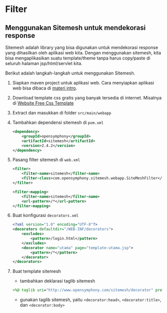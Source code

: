# Filter #

## Menggunakan Sitemesh untuk mendekorasi response ##

Sitemesh adalah library yang bisa digunakan untuk mendekorasi 
response yang dihasilkan oleh aplikasi web kita. 
Dengan menggunakan sitemesh, kita bisa mengaplikasikan suatu template/theme
tanpa harus copy/paste di seluruh halaman jsp/html/servlet kita.

Berikut adalah langkah-langkah untuk menggunakan Sitemesh.

1. Siapkan maven project untuk aplikasi web. Cara menyiapkan aplikasi web bisa dibaca di [materi intro](https://github.com/endymuhardin/materi-kuliah-java-web/blob/master/materi-kuliah/01-intro.md).


2. Download template css gratis yang banyak tersedia di internet. Misalnya di [Website Free Css Template](http://www.freecsstemplates.org/)


3. Extract dan masukkan di folder `src/main/webapp`


4. Tambahkan dependensi sitemesh di `pom.xml`

    ```xml
    <dependency>
        <groupId>opensymphony</groupId>
        <artifactId>sitemesh</artifactId>
        <version>2.4.2</version>
    </dependency>
    ```

5. Pasang filter sitemesh di `web.xml`

    ```xml
    <filter>
        <filter-name>sitemesh</filter-name>
        <filter-class>com.opensymphony.sitemesh.webapp.SiteMeshFilter</filter-class>
    </filter>

    <filter-mapping>
        <filter-name>sitemesh</filter-name>
        <url-pattern>/*</url-pattern>
    </filter-mapping>
    ```

6. Buat konfigurasi `decorators.xml`

    ```xml
    <?xml version="1.0" encoding="UTF-8"?>
    <decorators defaultdir="/WEB-INF/decorators">
        <excludes>
            <pattern>/login.html</pattern>
        </excludes>
        <decorator name="utama" page="template-utama.jsp">
            <pattern>/*</pattern>
        </decorator>
    </decorators>
    ```

7. Buat template sitemesh
   
   * tambahkan deklarasi taglib sitemesh
   
   ```jsp
   <%@ taglib uri="http://www.opensymphony.com/sitemesh/decorator" prefix="decorator" %>
   ```

   * gunakan taglib sitemesh, yaitu `<decorator:head>`, `<decorator:title>`, dan `<decorator:body>`
   
